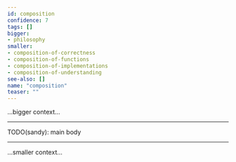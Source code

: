 ```yaml
---
id: composition
confidence: 7
tags: []
bigger:
- philosophy
smaller:
- composition-of-correctness
- composition-of-functions
- composition-of-implementations
- composition-of-understanding
see-also: []
name: "composition"
teaser: ""
---
```



...bigger context...

---

TODO(sandy): main body

---

...smaller context...
